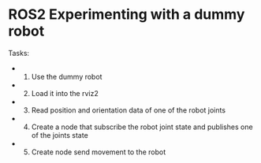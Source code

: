 # ROS2 Experimenting with a dummy robot

Tasks: 
- 1. Use the dummy robot
- 2. Load it into the rviz2
- 3. Read position and orientation data of one of the robot joints
- 4. Create a node that subscribe the robot joint state and publishes one of the joints state
- 5. Create node send movement to the robot
